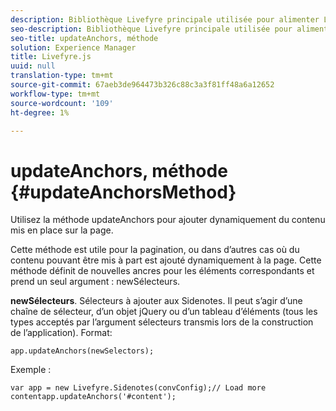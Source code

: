 ```yaml
---
description: Bibliothèque Livefyre principale utilisée pour alimenter Livefyre sur votre site.
seo-description: Bibliothèque Livefyre principale utilisée pour alimenter Livefyre sur votre site.
seo-title: updateAnchors, méthode
solution: Experience Manager
title: Livefyre.js
uuid: null
translation-type: tm+mt
source-git-commit: 67aeb3de964473b326c88c3a3f81ff48a6a12652
workflow-type: tm+mt
source-wordcount: '109'
ht-degree: 1%

---
```



# updateAnchors, méthode {#updateAnchorsMethod}

Utilisez la méthode updateAnchors pour ajouter dynamiquement du contenu mis en place sur la page.

Cette méthode est utile pour la pagination, ou dans d’autres cas où du contenu pouvant être mis à part est ajouté dynamiquement à la page. Cette méthode définit de nouvelles ancres pour les éléments correspondants et prend un seul argument : newSélecteurs.

**newSélecteurs**. Sélecteurs à ajouter aux Sidenotes. Il peut s’agir d’une chaîne de sélecteur, d’un objet jQuery ou d’un tableau d’éléments (tous les types acceptés par l’argument sélecteurs transmis lors de la construction de l’application).
Format:

```
app.updateAnchors(newSelectors);
```

Exemple :

```
var app = new Livefyre.Sidenotes(convConfig);// Load more contentapp.updateAnchors('#content');
```
